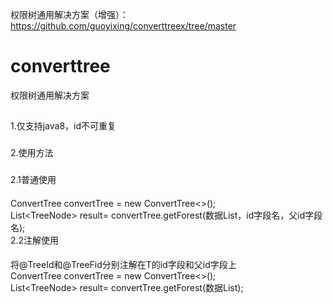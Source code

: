 权限树通用解决方案（增强）：https://github.com/guoyixing/converttreex/tree/master
# converttree
权限树通用解决方案
##
1.仅支持java8，id不可重复
###
2.使用方法
###
2.1普通使用
####
ConvertTree<T> convertTree = new ConvertTree<>();<br/> 
List<TreeNode<T>> result= convertTree.getForest(数据List，id字段名，父id字段名);<br/> 
2.2注解使用
####
将@TreeId和@TreeFid分别注解在T的id字段和父id字段上<br/> 
ConvertTree<T> convertTree = new ConvertTree<>();<br/> 
List<TreeNode<T>> result= convertTree.getForest(数据List);<br/> 
